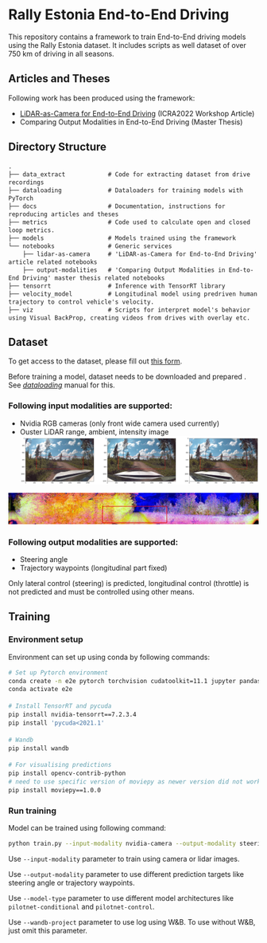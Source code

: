 # Rally Estonia End-to-End Driving

This repository contains a framework to train End-to-End driving models using the Rally Estonia dataset. It includes scripts
as well dataset of over 750 km of driving in all seasons.

## Articles and Theses

Following work has been produced using the framework:
 - [LiDAR-as-Camera for End-to-End Driving](./docs/lidar_as_camera.md) (ICRA2022 Workshop Article) 
 - Comparing Output Modalities in End-to-End Driving (Master Thesis)
 
Directory Structure
------
    .
    ├── data_extract            # Code for extracting dataset from drive recordings
    ├── dataloading             # Dataloaders for training models with PyTorch
    ├── docs                    # Documentation, instructions for reproducing articles and theses
    ├── metrics                 # Code used to calculate open and closed loop metrics.
    ├── models                  # Models trained using the framework
    └── notebooks               # Generic services
        ├── lidar-as-camera     # 'LiDAR-as-Camera for End-to-End Driving' article related notebooks
        ├── output-modalities   # 'Comparing Output Modalities in End-to-End Driving' master thesis related notebooks
    ├── tensorrt                # Inference with TensorRT library 
    ├── velocity_model          # Longitudinal model using predriven human trajectory to control vehicle's velocity.
    ├── viz                     # Scripts for interpret model's behavior using Visual BackProp, creating videos from drives with overlay etc.

## Dataset

To get access to the dataset, please fill out [this form](https://forms.gle/nDkwcpzgBoYeJBE39).

Before training a model, dataset needs to be downloaded and prepared . See [_dataloading_](./dataloading/README.md) manual for this. 

### Following input modalities are supported:
- Nvidia RGB cameras (only front wide camera used currently)
- Ouster LiDAR range, ambient, intensity image
![camera_crop](./media/camera-crops.png "Camera crop")

![camera_crop](./media/summer_lidar_crop.jpg "Summer lidar crop")

### Following output modalities are supported:
- Steering angle
- Trajectory waypoints (longitudinal part fixed)

Only lateral control (steering) is predicted, longitudinal control (throttle) is not predicted and must be controlled using other means.


## Training

### Environment setup

Environment can set up using conda by following commands:

```bash
# Set up Pytorch environment
conda create -n e2e pytorch torchvision cudatoolkit=11.1 jupyter pandas matplotlib tqdm scikit-learn scikit-image onnx seaborn -c pytorch -c nvidia
conda activate e2e

# Install TensorRT and pycuda
pip install nvidia-tensorrt==7.2.3.4
pip install 'pycuda<2021.1'

# Wandb
pip install wandb

# For visualising predictions
pip install opencv-contrib-python
# need to use specific version of moviepy as newer version did not work
pip install moviepy==1.0.0 
```

### Run training

Model can be trained using following command:

```bash
python train.py --input-modality nvidia-camera --output-modality steering_angle --patience 10 --max-epochs 100 --model-name steering-angle --model-type pilotnet-conditional --wandb-project summer-models-6 --dataset-folder <path to extracted dataset>
```

Use `--input-modality` parameter to train using camera or lidar images.

Use `--output-modality` parameter to use different prediction targets like steering angle or trajectory waypoints.

Use `--model-type` parameter to use different model architectures like `pilotnet-conditional` and `pilotnet-control`.

Use `--wandb-project` parameter to use log using W&B. To use without W&B, just omit this parameter.
